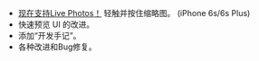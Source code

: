 - [现在支持Live Photos！](https://vimeo.com/156837974) 轻触并按住缩略图。 (iPhone 6s/6s Plus)
- 快速预览 UI 的改进。
- 添加“开发手记”。
- 各种改进和Bug修复。
